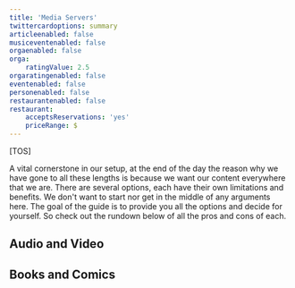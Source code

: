 ```yaml
---
title: 'Media Servers'
twittercardoptions: summary
articleenabled: false
musiceventenabled: false
orgaenabled: false
orga:
    ratingValue: 2.5
orgaratingenabled: false
eventenabled: false
personenabled: false
restaurantenabled: false
restaurant:
    acceptsReservations: 'yes'
    priceRange: $
---
```


[TOS]

A vital cornerstone in our setup, at the end of the day the reason why we have gone to all these lengths is because we want our content everywhere that we are. There are several options, each have their own limitations and benefits. We don't want to start nor get in the middle of any arguments here. The goal of the guide is to provide you all the options and decide for yourself. So check out the rundown below of all the pros and cons of each.

## Audio and Video


## Books and Comics